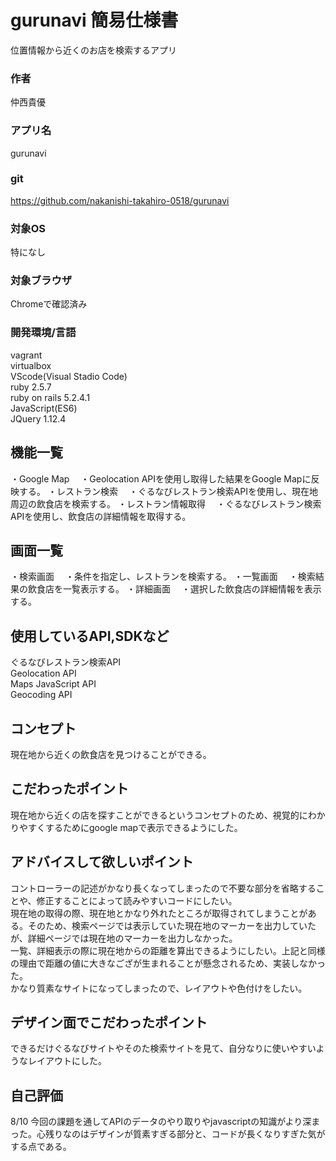 # gurunavi 簡易仕様書
位置情報から近くのお店を検索するアプリ
### 作者
仲西貴優
### アプリ名
gurunavi
### git
https://github.com/nakanishi-takahiro-0518/gurunavi
### 対象OS
特になし
### 対象ブラウザ
Chromeで確認済み
### 開発環境/言語
vagrant  
virtualbox  
VScode(Visual Stadio Code)  
ruby 2.5.7  
ruby on rails 5.2.4.1  
JavaScript(ES6)  
JQuery 1.12.4  

## 機能一覧
・Google Map
　・Geolocation APIを使用し取得した結果をGoogle Mapに反映する。
 ・レストラン検索
 　・ぐるなびレストラン検索APIを使用し、現在地周辺の飲食店を検索する。
 ・レストラン情報取得
 　・ぐるなびレストラン検索APIを使用し、飲食店の詳細情報を取得する。
  
## 画面一覧
 ・検索画面
 　・条件を指定し、レストランを検索する。
 ・一覧画面
 　・検索結果の飲食店を一覧表示する。
 ・詳細画面
 　・選択した飲食店の詳細情報を表示する。
  
## 使用しているAPI,SDKなど
ぐるなびレストラン検索API  
Geolocation API  
Maps JavaScript API  
Geocoding API  

## コンセプト
現在地から近くの飲食店を見つけることができる。

## こだわったポイント
現在地から近くの店を探すことができるというコンセプトのため、視覚的にわかりやすくするためにgoogle mapで表示できるようにした。
## アドバイスして欲しいポイント
コントローラーの記述がかなり長くなってしまったので不要な部分を省略することや、修正することによって読みやすいコードにしたい。  
現在地の取得の際、現在地とかなり外れたところが取得されてしまうことがある。そのため、検索ページでは表示していた現在地のマーカーを出力していたが、詳細ページでは現在地のマーカーを出力しなかった。  
一覧、詳細表示の際に現在地からの距離を算出できるようにしたい。上記と同様の理由で距離の値に大きなござが生まれることが懸念されるため、実装しなかった。  
かなり質素なサイトになってしまったので、レイアウトや色付けをしたい。  
## デザイン面でこだわったポイント
できるだけぐるなびサイトやそのた検索サイトを見て、自分なりに使いやすいようなレイアウトにした。
## 自己評価
8/10 今回の課題を通してAPIのデータのやり取りやjavascriptの知識がより深まった。心残りなのはデザインが質素すぎる部分と、コードが長くなりすぎた気がする点である。

